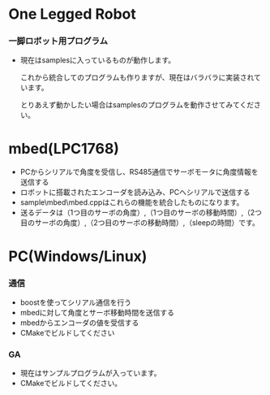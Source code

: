 One Legged Robot
================
### 一脚ロボット用プログラム

* 現在はsamplesに入っているものが動作します。

    これから統合してのプログラムも作りますが、現在はバラバラに実装されています。

    とりあえず動かしたい場合はsamplesのプログラムを動作させてみてください。


# mbed(LPC1768)
* PCからシリアルで角度を受信し、RS485通信でサーボモータに角度情報を送信する
* ロボットに搭載されたエンコーダを読み込み、PCへシリアルで送信する
* sample\mbed\mbed.cppはこれらの機能を統合したものになります。
* 送るデータは（1つ目のサーボの角度）,（1つ目のサーボの移動時間）,（2つ目のサーボの角度）,（2つ目のサーボの移動時間）,（sleepの時間）です。

# PC(Windows/Linux)
### 通信
* boostを使ってシリアル通信を行う
* mbedに対して角度とサーボ移動時間を送信する
* mbedからエンコーダの値を受信する
* CMakeでビルドしてください


### GA
* 現在はサンプルプログラムが入っています。
* CMakeでビルドしてください。
